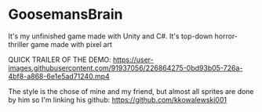 # GoosemansBrain
 It's my unfinished game made with Unity and C#. It's top-down horror-thriller game made with pixel art

QUICK TRAILER OF THE DEMO:
https://user-images.githubusercontent.com/91937056/226864275-0bd93b05-726a-4bf8-a868-6e1e5ad71240.mp4


The style is the chose of mine and my friend, but almost all sprites are done by him so I'm linking his github: https://github.com/kkowalewski001
